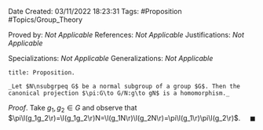 <div class="topSpace"></div>

Date Created: 03/11/2022 18:23:31
Tags: #Proposition #Topics/Group_Theory

Proved by: _Not Applicable_
References: _Not Applicable_
Justifications: _Not Applicable_

Specializations: _Not Applicable_
Generalizations: _Not Applicable_

``` ad-Proposition
title: Proposition.

_Let $N\nsubgrpeq G$ be a normal subgroup of a group $G$. Then the canonical projection $\pi:G\to G/N:g\to gN$ is a homomorphism._

```

_Proof_. Take $g_1,g_2\in G$ and observe that $\pi\l(g_1g_2\r)=\l(g_1g_2\r)N=\l(g_1N\r)\l(g_2N\r)=\pi\l(g_1\r)\pi\l(g_2\r)$.<span style="float:right;">$\blacksquare$</span>
